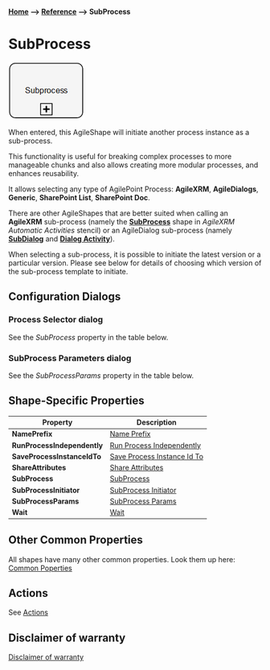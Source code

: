__[Home](/) --> [Reference](/ref) --> SubProcess__

# SubProcess

![ShapeNameDisplay](media/SubProcess.png)

When entered, this AgileShape will initiate another process instance as a
sub-process.

This functionality is useful for breaking complex processes to more manageable
chunks and also allows creating more modular processes, and enhances
reusability.

It allows selecting any type of AgilePoint Process: **AgileXRM**, **AgileDialogs**,
**Generic**, **SharePoint List**, **SharePoint Doc**.

There are other AgileShapes that are better suited when calling an **AgileXRM**
sub-process (namely the **[SubProcess](XRMSubProcess.md)** shape in *AgileXRM Automatic Activities*
stencil) or an AgileDialog sub-process (namely **[SubDialog](SubDialog.md)** and
**[Dialog Activity](DialogActivity.md)**).

When selecting a sub-process, it is possible to initiate the latest version or a
particular version. Please see below for details of choosing which version of
the sub-process template to initiate.

## Configuration Dialogs

### Process Selector dialog

See the *SubProcess* property in the table below.

### SubProcess Parameters dialog

See the *SubProcessParams* property in the table below.

## Shape-Specific Properties

| Property | Description |
| -------- | ----------- |
| **NamePrefix**              | [Name Prefix](common/NamePrefix.md) |
| **RunProcessIndependently** | [Run Process Independently](common/RunProcessIndependently.md) |
| **SaveProcessInstanceIdTo** | [Save Process Instance Id To](common/SaveProcessInstanceIdTo.md) |
| **ShareAttributes**         | [Share Attributes](common/ShareAttributes.md) |
| **SubProcess**              | [SubProcess](common/SubProcess.md)             |
| **SubProcessInitiator**     | [SubProcess Initiator](common/SubProcessInitiator.md) |
| **SubProcessParams**        | [SubProcess Params](common/SubProcessParams.md)        |
| **Wait**                    | [Wait](common/Wait.md)                    |


## Other Common Properties
All shapes have many other common properties. Look them up here: [Common Poperties](common/README.md)

## Actions
See [Actions](common/Actions.md)

## Disclaimer of warranty

[Disclaimer of warranty](../guides/common/DisclaimerOfWarranty.md)